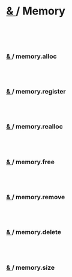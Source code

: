 # [ & ](#Memory) / Memory

<br>
<br>
<br>

### [ & ](#memory.alloc) / memory.alloc

<br>
<br>

### [ & ](#memory.register) / memory.register

<br>
<br>

### [ & ](#memory.realloc) / memory.realloc

<br>
<br>

### [ & ](#memory.free) / memory.free

<br>
<br>


### [ & ](#memory.remove) / memory.remove

<br>
<br>

### [ & ](#memory.delete) / memory.delete 

<br>
<br>

### [ & ](#memory.size) / memory.size

<br>
<br>
